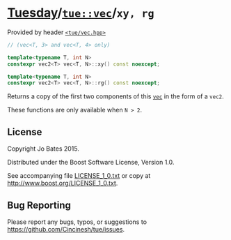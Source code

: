 [Tuesday](../../../README.md)/[`tue::vec`](../../headers/vec.md)/`xy, rg`
=========================================================================
Provided by header [`<tue/vec.hpp>`](../../headers/vec.md)

```c++
// (vec<T, 3> and vec<T, 4> only)

template<typename T, int N>
constexpr vec2<T> vec<T, N>::xy() const noexcept;

template<typename T, int N>
constexpr vec2<T> vec<T, N>::rg() const noexcept;
```

Returns a copy of the first two components of this
[`vec`](../../headers/vec.md) in the form of a `vec2`.

These functions are only available when `N > 2`.

License
-------
Copyright Jo Bates 2015.

Distributed under the Boost Software License, Version 1.0.

See accompanying file [LICENSE_1_0.txt](../../../LICENSE_1_0.txt) or copy at
http://www.boost.org/LICENSE_1_0.txt.

Bug Reporting
-------------
Please report any bugs, typos, or suggestions to
https://github.com/Cincinesh/tue/issues.
